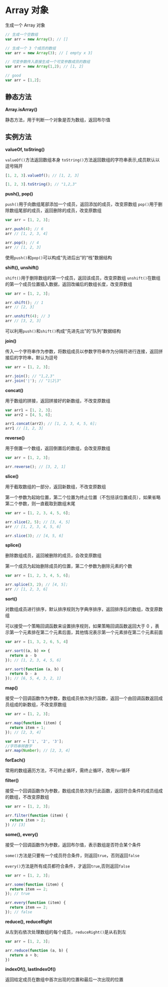 # Array 对象

生成一个 Array 对象

```javascript
// 生成一个空数组
var arr = new Array(); // []

// 生成一个 3 个成员的数组
var arr = new Array(3); // [ empty x 3]

// 可变参数传入直接生成一个可变参数成员的数组
var arr = new Array(1,2); // [1, 2]

// good
var arr = [1,2];
```

## 静态方法

**Array.isArray()**

静态方法，用于判断一个对象是否为数组，返回布尔值

## 实例方法

**valueOf, toString()**

`valueOf()`方法返回数组本身
`toString()`方法返回数组的字符串表示,成员默认以逗号隔开

```javascript
[1, 2, 3].valueOf(); // [1, 2, 3]

[1, 2, 3].toString(); // "1,2,3"
```

**push(), pop()**

`push()`用于向数组尾部添加一个成员，返回添加的成员，改变原数组
`pop()`用于删除数组尾部的成员，返回删除的成员，改变原数组

```javascript
var arr = [1, 2, 3];

arr.push(4); // 6
arr // [1, 2, 3, 4]

arr.pop(); // 4
arr // [1, 2, 3]
```

使用`push()`和`pop()`可以构成“先进后出”的“栈”数据结构

**shift(), unshift()**

`shift()`用于删除数组的第一个成员，返回该成员，改变原数组
`unshift()`在数组的第一个成员位置插入数据，返回改编后的数组长度，改变原数组

```javascript
var arr = [1, 2, 3];

arr.shift(); // 1
arr // [2, 3]

arr.unshift(4); // 3
arr // [3, 2, 3]
```

可以利用`push()`和`shift()`构成“先进先出”的“队列”数据结构

**join()**

传入一个字符串作为参数，将数组成员以参数字符串作为分隔符进行连接，返回拼接后的字符串，默认为逗号

```javascript
var arr = [1, 2, 3];

arr.join(); // "1,2,3"
arr.join('|'); // "1|2|3"
```

**concat()**

用于数组的拼接，返回拼接好的新数组，不改变原数组

```javascript
var arr1 = [1, 2, 3];
var arr2 = [4, 5, 6];

arr1.concat(arr2); // [1, 2, 3, 4, 5, 6];
arr1 // [1, 2, 3]
```

**reverse()**

用于倒置一个数组，返回倒置后的数组，会改变原数组

```javascript
var arr = [1, 2, 3];

arr.reverse(); // [3, 2, 1]
```

**slice()**

用于截取数组的一部分，返回新数组，不改变原数组

第一个参数为起始位置，第二个位置为终止位置（不包括该位置成员），如果省略第二个参数，则一直截取到数组末尾

```javascript
var arr = [1, 2, 3, 4, 5, 6];

arr.slice(2, 5); // [3, 4, 5]
arr // [1, 2, 3, 4, 5, 6]

arr.slice(3); // [4, 5, 6]
```

**splice()**

删除数组成员，返回被删除的成员，会改变原数组

第一个成员为起始删除成员的位置，第二个参数为删除元素的个数

```javascript
var arr = [1, 2, 3, 4, 5, 6];

arr.splice(3, 2); // [4, 5];
arr // [1, 2, 3, 6]
```

**sort()**

对数组成员进行排序，默认排序规则为字典序排序，返回排序后的数组，改变原数组

可以接受一个策略回调函数来设置排序规则，如果策略回调函数返回大于 0 ，表示第一个元素排在第二个元素后面，其他情况表示第一个元素排在第二个元素前面

```javascript
var arr = [1, 3, 2, 6, 5, 4]

arr.sort((a, b) => {
  return a - b
}); // [1, 2, 3, 4, 5, 6]

arr.sort(function (a, b) {
  return b - a
}); // [6, 5, 4, 3, 2, 1]
```
**map()**

接受一个回调函数作为参数，数组成员依次执行函数，返回一个由回调函数返回成员组成的新数组，不改变原数组

```javascript
var arr = [1, 2, 3];

arr.map(function (item) {
  return item + 1;
}); // [2, 3, 4]
```

```javascript
var arr = ['1', '2', '3'];
//字符串转数字
arr.map(Number); // [2, 3, 4]
```

**forEach()**

常用的数组遍历方法，不可终止循环，需终止循环，改用`for`循环

**filter()**

接受一个回调函数作为参数，数组成员依次执行此函数，返回符合条件的成员组成的数组，不改变原数组

```javascript
var arr = [1, 2, 3];

arr.filter(function (item) {
  return item > 2;
}) // [3]
```

**some(), every()**

接受一个回调函数作为参数，返回布尔值，表示数组是否符合某个条件

`some()`方法是只要有一个成员符合条件，则返回`true`，否则返回`false`

`every()`方法是所有成员都符合条件，才返回`true`,否则返回`false`

```javascript
var arr = [1, 2, 3];

arr.some(function (item) {
  return item == 2;
}); // true

arr.every(function (item) {
  return item == 2;
}); // false
```

**reduce(), reduceRight**

从左到右依次处理数组的每个成员，`reduceRight()`是从右到左

```javascript
var arr = [1, 2, 3];

arr.reduce(function (a, b) {
  return a + b;
})
```

**indexOf(), lastIndexOf()**

返回给定成员在数组中首次出现的位置和最后一次出现的位置